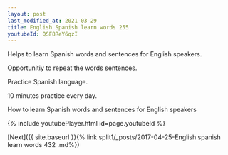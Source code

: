 ```yaml
---
layout: post
last_modified_at: 2021-03-29
title: English Spanish learn words 255 
youtubeId: QSF8ReY6qzI
---
```

 
 
Helps to learn Spanish words and sentences for English speakers.

Opportunitiy to repeat the words sentences. 

Practice Spanish language. 
 
10 minutes practice every day. 
 
How to learn Spanish words and sentences for English speakers 
 
{% include youtubePlayer.html id=page.youtubeId %}
 
 
[Next]({{ site.baseurl }}{% link  split1/_posts/2017-04-25-English spanish learn words 432 .md%})
 
